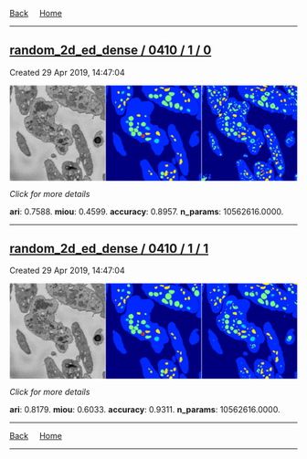 
[Back](..)&nbsp;&nbsp;&nbsp;&nbsp;&nbsp;[Home](https://leapmanlab.github.io/snapshots)

---

<div class="summary"><a href="0"><h2>random_2d_ed_dense / 0410 / 1 / 0</h2></a><p>Created 29 Apr 2019, 14:47:04
</p><a href="0"><img src="0/media/summary.png" align="center"></a><p>
<i>Click for more details</i>
</p></div>

**ari**: 0.7588. **miou**: 0.4599. **accuracy**: 0.8957. **n_params**: 10562616.0000. 

---

<div class="summary"><a href="1"><h2>random_2d_ed_dense / 0410 / 1 / 1</h2></a><p>Created 29 Apr 2019, 14:47:04
</p><a href="1"><img src="1/media/summary.png" align="center"></a><p>
<i>Click for more details</i>
</p></div>

**ari**: 0.8179. **miou**: 0.6033. **accuracy**: 0.9311. **n_params**: 10562616.0000. 

---

[Back](..)&nbsp;&nbsp;&nbsp;&nbsp;&nbsp;[Home](https://leapmanlab.github.io/snapshots)

---